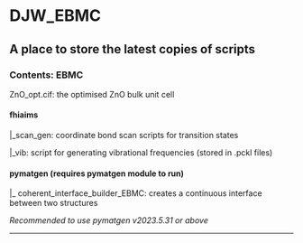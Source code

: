 # DJW_EBMC
## A place to store the latest copies of scripts
### Contents: EBMC
ZnO_opt.cif: the optimised ZnO bulk unit cell

#### fhiaims

|_scan_gen: coordinate bond scan scripts for transition states

|_vib: script for generating vibrational frequencies (stored in .pckl files)


#### pymatgen (requires pymatgen module to run)

|_ coherent_interface_builder_EBMC: creates a continuous interface between two structures 

*Recommended to use pymatgen v2023.5.31 or above*

***
